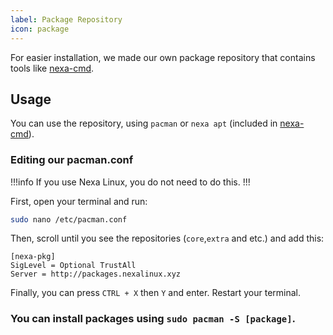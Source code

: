 ```yaml
---
label: Package Repository
icon: package
---
```


For easier installation, we made our own package repository that contains tools like [nexa-cmd](https://github.com/NexaLinux/nexa-cmd).

## Usage

You can use the repository, using `pacman` or `nexa apt` (included in [nexa-cmd](https://github.com/NexaLinux/nexa-cmd)).

### Editing our pacman.conf

!!!info
If you use Nexa Linux, you do not need to do this.
!!!

First, open your terminal and run:

```bash
sudo nano /etc/pacman.conf
```

Then, scroll until you see the repositories (`core`,`extra` and etc.) and add this:

```
[nexa-pkg]
SigLevel = Optional TrustAll
Server = http://packages.nexalinux.xyz
```

Finally, you can press `CTRL + X` then `Y` and enter. Restart your terminal. <br>

### You can install packages using `sudo pacman -S [package]`.
